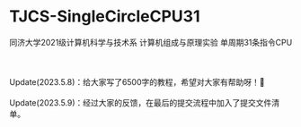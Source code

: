 # TJCS-SingleCircleCPU31
同济大学2021级计算机科学与技术系 计算机组成与原理实验 单周期31条指令CPU\
\
\
\
Update(2023.5.8)：给大家写了6500字的教程，希望对大家有帮助呀！🥳\
\
Update(2023.5.9)：经过大家的反馈，在最后的提交流程中加入了提交文件清单。
